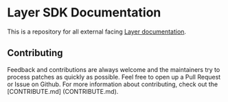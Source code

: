 # Layer SDK Documentation

This is a repository for all external facing [Layer documentation](http://developer.layer.com/docs).

## Contributing

Feedback and contributions are always welcome and the maintainers try to process patches as quickly as possible. Feel free to open up a Pull Request or Issue on Github.  For more information about contributing, check out the [CONTRIBUTE.md]
(CONTRIBUTE.md).
